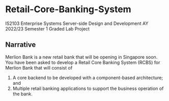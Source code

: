 # Retail-Core-Banking-System
IS2103 Enterprise Systems Server-side Design and Development AY 2022/23 Semester 1 Graded Lab Project


## Narrative
Merlion  Bank  is  a  new  retail  bank  that  will  be  opening  in  Singapore  soon.  You  have  been  asked to develop a Retail Core Banking System (RCBS) for Merlion Bank that will consist of
1. A  core  backend  to  be  developed  with  a  component-based  architecture;  and
2. Multiple  retail banking applications to support the business operation of the bank.
